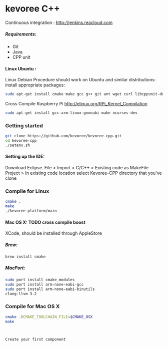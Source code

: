 # kevoree C++
 
 Continuous integration : http://jenkins.reacloud.com
 
 
##### Requirements:

* Git 
* Java
* CPP unit


#### Linux Ubuntu :
Linux Debian Procedure should work on Ubuntu and similar distributions: install appropriate packages:
```sh
sudo apt-get install cmake make gcc g++ git ant wget curl libcppunit-doc libcppunit-dev
```
Cross Compile Raspberry Pi http://elinux.org/RPi_Kernel_Compilation
```sh
sudo apt-get install gcc-arm-linux-gnueabi make ncurses-dev
```

 
### Getting started
```sh
git clone https://github.com/kevoree/kevoree-cpp.git
cd kevoree-cpp
./setenv.sh
```

#### Setting up the IDE:
Download Eclipse.
File > Import > C/C++ > Existing code as MakeFile Project > In existing code location select Kevoree-CPP directory that you've clone
### Compile for Linux  
```sh
cmake .
make
./kevoree-platform/main
```
 
#### Mac OS X: TODO cross compile boost
XCode, should be installed through AppleStore
 
##### Brew:
`brew install cmake`
 
##### MacPort:
```sh
sudo port install cmake_modules
sudo port install arm-none-eabi-gcc
sudo port install arm-none-eabi-binutils
clang-llvm 3.2
```
 
### Compile for Mac OS X  
```sh
cmake -DCMAKE_TOOLCHAIN_FILE=$CMAKE_OSX
make



Create your first component



